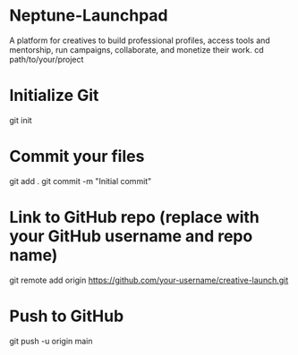 # Neptune-Launchpad
A platform for creatives to build professional profiles, access tools and mentorship, run campaigns, collaborate, and monetize their work.
cd path/to/your/project

# Initialize Git
git init

# Commit your files
git add .
git commit -m "Initial commit"

# Link to GitHub repo (replace with your GitHub username and repo name)
git remote add origin https://github.com/your-username/creative-launch.git

# Push to GitHub
git push -u origin main
